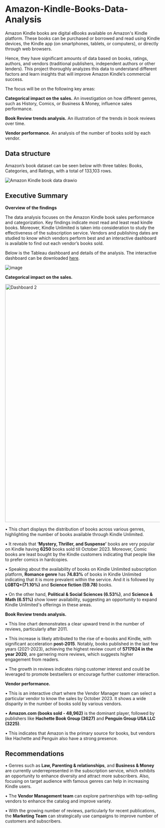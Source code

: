 # Amazon-Kindle-Books-Data-Analysis

Amazon Kindle books are digital eBooks available on Amazon's Kindle platform. These books can be purchased or borrowed and read using Kindle devices, the Kindle app (on smartphones, tablets, or computers), or directly through web browsers.  

Hence, they have significant amounts of data based on books, ratings, authors, and vendors (traditional publishers, independent authors or other lenders). This project thoroughly analyzes this data to understand different factors and learn insights that will improve Amazon Kindle’s commercial success.

The focus will be on the following key areas:

**Categorical impact on the sales.** An investigation on how different genres, such as History, Comics, or Business & Money, influence sales performance.

**Book Review trends analysis.** An illustration of the trends in book reviews over time.

**Vendor performance.** An analysis of the number of books sold by each vendor. 


## Data structure 

Amazon’s book dataset can be seen below with three tables: Books, Categories, and Ratings, with a total of 133,103 rows.

![Amazon Kindle book data drawio](https://github.com/user-attachments/assets/f7e3f910-7a0f-4052-98ed-375edcdcd171)

## Executive Summary

**Overview of the findings**

The data analysis focuses on the Amazon Kindle book sales performance and categorization. Key findings indicate most read and least read kindle books. Moreover, Kindle Unlimited is taken into consideration to study the effectiveness of the subscription service. Vendors and publishing dates are studied to know which vendors perform best and an interactive dashboard is available to find out each vendor’s books sold.

Below is the Tableau dashboard and details of the analysis. The interactive dashboard can be downloaded [here](https://github.com/priyankaa370/Amazon-Kindle-Books-Data-Analysis/blob/main/Kindle%20Books%20Data%20Analysis%20-%20Dashboard.twb).

![image](https://github.com/user-attachments/assets/da437aa5-5cea-4680-b7d6-1665dd35bb07)



**Categorical impact on the sales.**

<img width="775" alt="Dashboard 2" src="https://github.com/user-attachments/assets/221214c3-657d-4124-b3bd-3a12c86dbffc">

•	This chart displays the distribution of books across various genres, highlighting the number of books available through Kindle Unlimited. 

•	It reveals that **‘Mystery, Thriller, and Suspense’** books are very popular on Kindle having **6250** books sold till October 2023. Moreover, Comic books are least bought by the Kindle customers indicating that people like to prefer comics in hardcopies. 

•	Speaking about the availability of books on Kindle Unlimited subscription platform, **Romance genre** has **74.83%** of books in Kindle Unlimited indicating that it is more prevalent within the service. And it is followed by **LGBTQ+(71.10%)** and **Science fiction (59.78)** books. 

•	On the other hand, **Political & Social Sciences (6.53%)**, and **Science & Math (6.51%)** show lower availability, suggesting an opportunity to expand Kindle Unlimited's offerings in these areas.

**Book Review trends analysis.**

•	This line chart demonstrates a clear upward trend in the number of reviews, particularly after 2011.

•	This increase is likely attributed to the rise of e-books and Kindle, with significant acceleration **post-2015**. Notably, books published in the last few years (2021-2023), achieving the highest review count of **5717924 in the year 2020**, are garnering more reviews, which suggests higher engagement from readers. 

•	The growth in reviews indicates rising customer interest and could be leveraged to promote bestsellers or encourage further customer interaction.

**Vendor performance.**

•	This is an interactive chart where the Vendor Manager team can select a particular vendor to know the sales by October 2023. It shows a wide disparity in the number of books sold by various vendors. 

•	**Amazon.com (books sold - 48,962)** is the dominant player, followed by publishers like **Hachette Book Group (3627)** and **Penguin Group USA LLC (3225)**. 

•	This indicates that Amazon is the primary source for books, but vendors like Hachette and Penguin also have a strong presence. 



## Recommendations

•	Genres such as **Law, Parenting & relationships**, and **Business & Money** are currently underrepresented in the subscription service, which exhibits an opportunity to enhance diversity and attract more subscribers. Also, focusing on target audience with famous genres can help in increasing Kindle users.

•	The **Vendor Management team** can explore partnerships with top-selling vendors to enhance the catalog and improve variety.

•	With the growing number of reviews, particularly for recent publications, the **Marketing Team** can strategically use campaigns to improve number of customers and subscribers.






